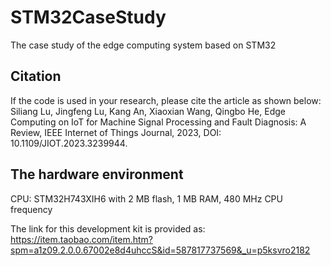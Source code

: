# STM32CaseStudy
The case study of the edge computing system based on STM32

## Citation
If the code is used in your research, please cite the article as shown below:
Siliang Lu, Jingfeng Lu, Kang An, Xiaoxian Wang, Qingbo He, Edge Computing on IoT for Machine Signal Processing and Fault Diagnosis: A Review, IEEE Internet of Things Journal, 2023, DOI: 10.1109/JIOT.2023.3239944.

## The hardware environment  
CPU: STM32H743XIH6 with 2 MB flash, 1 MB RAM, 480 MHz CPU frequency  
  
The link for this development kit is provided as:  
https://item.taobao.com/item.htm?spm=a1z09.2.0.0.67002e8d4uhccS&id=587817737569&_u=p5ksvro2182  
